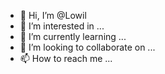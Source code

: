 - 👋 Hi, I’m @Lowil
- 👀 I’m interested in ...
- 🌱 I’m currently learning ...
- 💞️ I’m looking to collaborate on ...
- 📫 How to reach me ...

<!---
Lowil/Lowil is a ✨ special ✨ repository because its `README.md` (this file) appears on your GitHub profile.
You can click the Preview link to take a look at your changes.
--->

